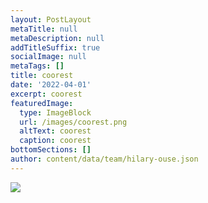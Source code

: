 ```yaml
---
layout: PostLayout
metaTitle: null
metaDescription: null
addTitleSuffix: true
socialImage: null
metaTags: []
title: coorest
date: '2022-04-01'
excerpt: coorest
featuredImage:
  type: ImageBlock
  url: /images/coorest.png
  altText: coorest
  caption: coorest
bottomSections: []
author: content/data/team/hilary-ouse.json
---
```

![](/images/coorest%20capa.png)
